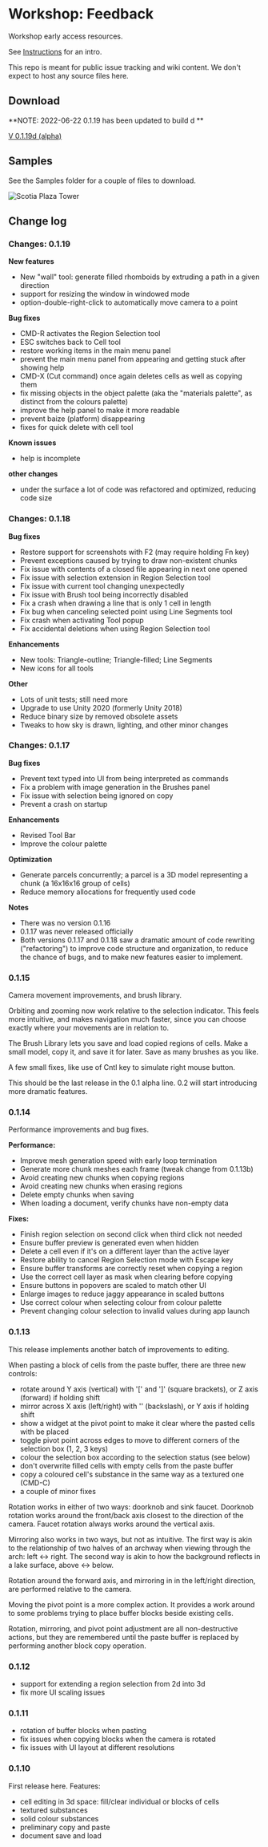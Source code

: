 # Workshop: Feedback

Workshop early access resources.

See [Instructions](https://github.com/bgulanowski/workshop-feedback/wiki/Instructions) for an intro.

This repo is meant for public issue tracking and wiki content. We don't expect to host any source files here.

## Download

**NOTE: 2022-06-22 0.1.19 has been updated to build d **

[V 0.1.19d (alpha)](https://github.com/bgulanowski/workshop-feedback/releases/download/v0.1.19-alpha/Workshop.v0.1.19d-alpha.app.zip)

## Samples

See the Samples folder for a couple of files to download.

![Scotia Plaza Tower](https://github.com/bgulanowski/workshop-feedback/blob/master/Workshop%20-%20Scotia%20Plaza%20(partial).png "Scotia Plaza Tower")

## Change log


### Changes: 0.1.19

**New features**

- New "wall" tool: generate filled rhomboids by extruding a path in a given direction
- support for resizing the window in windowed mode
- option-double-right-click to automatically move camera to a point

**Bug fixes**
- CMD-R activates the Region Selection tool
- ESC switches back to Cell tool
- restore working items in the main menu panel
- prevent the main menu panel from appearing and getting stuck after showing help
- CMD-X (Cut command) once again deletes cells as well as copying them
- fix missing objects in the object palette (aka the "materials palette", as distinct from the colours palette)
- improve the help panel to make it more readable
- prevent baize (platform) disappearing
- fixes for quick delete with cell tool

**Known issues**
- help is incomplete

**other changes**
- under the surface a lot of code was refactored and optimized, reducing code size

### Changes: 0.1.18

**Bug fixes**
- Restore support for screenshots with F2 (may require holding Fn key)
- Prevent exceptions caused by trying to draw non-existent chunks
- Fix issue with contents of a closed file appearing in next one opened
- Fix issue with selection extension in Region Selection tool
- Fix issue with current tool changing unexpectedly
- Fix issue with Brush tool being incorrectly disabled
- Fix a crash when drawing a line that is only 1 cell in length
- Fix bug when canceling selected point using Line Segments tool
- Fix crash when activating Tool popup
- Fix accidental deletions when using Region Selection tool

**Enhancements**
- New tools: Triangle-outline; Triangle-filled; Line Segments
- New icons for all tools

**Other**
- Lots of unit tests; still need more
- Upgrade to use Unity 2020 (formerly Unity 2018)
- Reduce binary size by removed obsolete assets
- Tweaks to how sky is drawn, lighting, and other minor changes

### Changes: 0.1.17

**Bug fixes**
- Prevent text typed into UI from being interpreted as commands
- Fix a problem with image generation in the Brushes panel
- Fix issue with selection being ignored on copy
- Prevent a crash on startup

**Enhancements**
- Revised Tool Bar 
- Improve the colour palette

**Optimization**
- Generate parcels concurrently; a parcel is a 3D model representing a chunk (a 16x16x16 group of cells)
- Reduce memory allocations for frequently used code

**Notes**
- There was no version 0.1.16
- 0.1.17 was never released officially
- Both versions 0.1.17 and 0.1.18 saw a dramatic amount of code rewriting ("refactoring") to improve code structure and organization, to reduce the chance of bugs, and to make new features easier to implement.
 
### 0.1.15

Camera movement improvements, and brush library.

Orbiting and zooming now work relative to the selection indicator. This feels more intuitive, and makes navigation much faster, since you can choose exactly where your movements are in relation to.

The Brush Library lets you save and load copied regions of cells. Make a small model, copy it, and save it for later. Save as many brushes as you like.

A few small fixes, like use of Cntl key to simulate right mouse button.

This should be the last release in the 0.1 alpha line. 0.2 will start introducing more dramatic features.

### 0.1.14

Performance improvements and bug fixes.

**Performance:**
- Improve mesh generation speed with early loop termination
- Generate more chunk meshes each frame (tweak change from 0.1.13b)
- Avoid creating new chunks when copying regions
- Avoid creating new chunks when erasing regions
- Delete empty chunks when saving
- When loading a document, verify chunks have non-empty data

**Fixes:**
- Finish region selection on second click when third click not needed
- Ensure buffer preview is generated even when hidden
- Delete a cell even if it's on a different layer than the active layer
- Restore ability to cancel Region Selection mode with Escape key
- Ensure buffer transforms are correctly reset when copying a region
- Use the correct cell layer as mask when clearing before copying
- Ensure buttons in popovers are scaled to match other UI
- Enlarge images to reduce jaggy appearance in scaled buttons
- Use correct colour when selecting colour from colour palette
- Prevent changing colour selection to invalid values during app launch

### 0.1.13

This release implements another batch of improvements to editing.

When pasting a block of cells from the paste buffer, there are three new controls:
 - rotate around Y axis (vertical) with '[' and ']' (square brackets), or Z axis (forward) if holding shift
 - mirror across X axis (left/right) with '\' (backslash), or Y axis if holding shift
 - show a widget at the pivot point to make it clear where the pasted cells with be placed
 - toggle pivot point across edges to move to different corners of the selection box (1, 2, 3 keys)
 - colour the selection box according to the selection status (see below)
 - don't overwrite filled cells with empty cells from the paste buffer
 - copy a coloured cell's substance in the same way as a textured one (CMD-C)
 - a couple of minor fixes

Rotation works in either of two ways: doorknob and sink faucet. Doorknob rotation works around the front/back axis closest to the direction of the camera. Faucet rotation always works around the vertical axis.

Mirroring also works in two ways, but not as intuitive. The first way is akin to the relationship of two halves of an archway when viewing through the arch: left <-> right. The second way is akin to how the background reflects in a lake surface, above <-> below.

Rotation around the forward axis, and mirroring in in the left/right direction, are performed relative to the camera.

Moving the pivot point is a more complex action. It provides a work around to some problems trying to place buffer blocks beside existing cells.

Rotation, mirroring, and pivot point adjustment are all non-destructive actions, but they are remembered until the paste buffer is replaced by performing another block copy operation.

### 0.1.12
- support for extending a region selection from 2d into 3d
- fix more UI scaling issues

### 0.1.11
- rotation of buffer blocks when pasting
- fix issues when copying blocks when the camera is rotated
- fix issues with UI layout at different resolutions

### 0.1.10

First release here. Features:
- cell editing in 3d space: fill/clear individual or blocks of cells
- textured substances
- solid colour substances
- preliminary copy and paste
- document save and load
